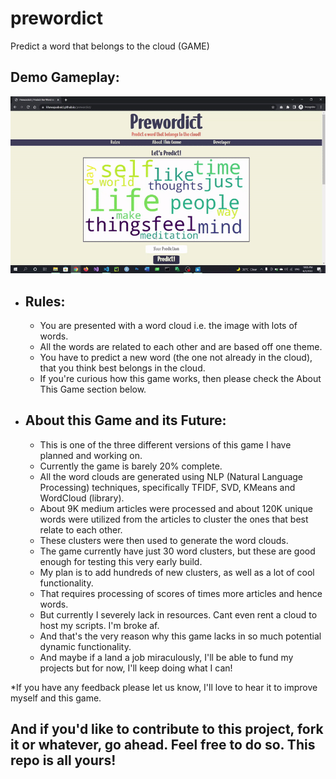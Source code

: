 # prewordict
Predict a word that belongs to the cloud (GAME)

## Demo Gameplay:
![predowrict_demo](https://github.com/KhawajaAbaid/prewordict/blob/main/demo/prewordict-demo.gif?raw=true)

- ## Rules:
  - You are presented with a word cloud i.e. the image with lots of words.
  - All the words are related to each other and are based off one theme.
  - You have to predict a new word (the one not already in the cloud), that you think best belongs in the cloud.
  - If you're curious how this game works, then please check the About This Game section below.

- ## About this Game and its Future:
  - This is one of the three different versions of this game I have planned and working on.
  - Currently the game is barely 20% complete.
  - All the word clouds are generated using NLP (Natural Language Processing) techniques, specifically TFIDF, SVD, KMeans and WordCloud (library).
  - About 9K medium articles were processed and about 120K unique words were utilized from the articles to cluster the ones that best relate to each other.
  - These clusters were then used to generate the word clouds.
  - The game currently have just 30 word clusters, but these are good enough for testing this very early build.
  - My plan is to add hundreds of new clusters, as well as a lot of cool functionality.
  - That requires processing of scores of times more articles and hence words.
  - But currently I severely lack in resources. Cant even rent a cloud to host my scripts. I'm broke af.
  - And that's the very reason why this game lacks in so much potential dynamic functionality.
  - And maybe if a land a job miraculously, I'll be able to fund my projects but for now, I'll keep doing what I can!

*If you have any feedback please let us know, I'll love to hear it to improve myself and this game.

## And if you'd like to contribute to this project, fork it or whatever, go ahead. Feel free to do so. This repo is all yours!
